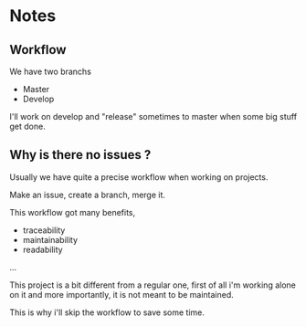 # Notes

## Workflow
We have two branchs

- Master
- Develop

I'll work on develop and "release" sometimes to master when some big stuff get done.

## Why is there no issues ?
Usually we have quite a precise workflow when working on projects.

Make an issue, create a branch, merge it.

This workflow got many benefits, 
- traceability
- maintainability
- readability

...

This project is a bit different from a regular one, first of all i'm working alone on it and more importantly, it is not meant to be maintained.

This is why i'll skip the workflow to save some time.


